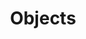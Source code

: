 ---
title: Objects
taxonomy:
    category:
        - docs
visible: true
highlight:
    enabled: false
---
